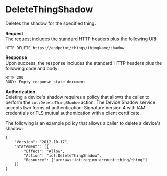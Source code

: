 # DeleteThingShadow<a name="API_DeleteThingShadow"></a>

Deletes the shadow for the specified thing\.

**Request**  
The request includes the standard HTTP headers plus the following URI:

```
HTTP DELETE https://endpoint/things/thingName/shadow
```

**Response**  
Upon success, the response includes the standard HTTP headers plus the following code and body:

```
HTTP 200
BODY: Empty response state document
```

**Authorization**  
Deleting a device's shadow requires a policy that allows the caller to perform the `iot:DeleteThingShadow` action\. The Device Shadow service accepts two forms of authentication: Signature Version 4 with IAM credentials or TLS mutual authentication with a client certificate\.

The following is an example policy that allows a caller to delete a device's shadow:

```
{
    "Version": "2012-10-17",
    "Statement": [{
        "Effect": "Allow",
        "Action": "iot:DeleteThingShadow",
        "Resource": ["arn:aws:iot:region:account:thing/thing"]
    }]
}
```